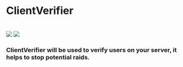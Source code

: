 # ClientVerifier
#

<img src="https://img.shields.io/badge/Statues-API-orange?style=for-the-badge"> <img src="https://img.shields.io/badge/Powered%20by-Solar%20AI-brightgreen?style=for-the-badge">

### ClientVerifier will be used to verify users on your server, it helps to stop potential raids.

